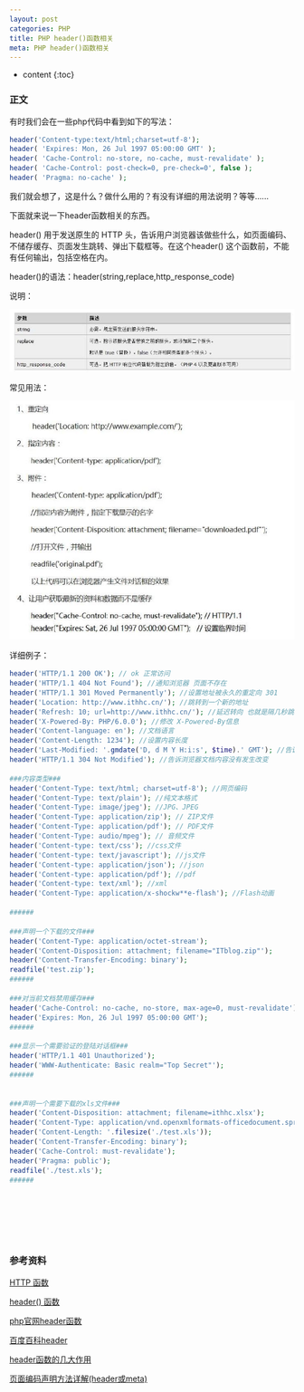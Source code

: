 ```yaml
---
layout: post
categories: PHP
title: PHP header()函数相关
meta: PHP header()函数相关
---
```

* content
{:toc}

### 正文

有时我们会在一些php代码中看到如下的写法：

```php
header('Content-type:text/html;charset=utf-8');
header( 'Expires: Mon, 26 Jul 1997 05:00:00 GMT' );
header( 'Cache-Control: no-store, no-cache, must-revalidate' );
header( 'Cache-Control: post-check=0, pre-check=0', false );
header( 'Pragma: no-cache' ); 
```

我们就会想了，这是什么？做什么用的？有没有详细的用法说明？等等......

下面就来说一下header函数相关的东西。

header() 用于发送原生的 HTTP 头，告诉用户浏览器该做些什么，如页面编码、不储存缓存、页面发生跳转、弹出下载框等。在这个header() 这个函数前，不能有任何输出，包括空格在内。

header()的语法：header(string,replace,http_response_code)

说明：

![](https://raw.githubusercontent.com/iBaiYang/PictureWareroom/master/20190831/20190831233043.jpeg)

常见用法：

![](https://raw.githubusercontent.com/iBaiYang/PictureWareroom/master/20190831/20190831233141.jpeg)

详细例子：

```php
header('HTTP/1.1 200 OK'); // ok 正常访问
header('HTTP/1.1 404 Not Found'); //通知浏览器 页面不存在
header('HTTP/1.1 301 Moved Permanently'); //设置地址被永久的重定向 301
header('Location: http://www.ithhc.cn/'); //跳转到一个新的地址
header('Refresh: 10; url=http://www.ithhc.cn/'); //延迟转向 也就是隔几秒跳转
header('X-Powered-By: PHP/6.0.0'); //修改 X-Powered-By信息
header('Content-language: en'); //文档语言
header('Content-Length: 1234'); //设置内容长度
header('Last-Modified: '.gmdate('D, d M Y H:i:s', $time).' GMT'); //告诉浏览器最后一次修改时间
header('HTTP/1.1 304 Not Modified'); //告诉浏览器文档内容没有发生改变

###内容类型###
header('Content-Type: text/html; charset=utf-8'); //网页编码
header('Content-Type: text/plain'); //纯文本格式
header('Content-Type: image/jpeg'); //JPG、JPEG
header('Content-Type: application/zip'); // ZIP文件
header('Content-Type: application/pdf'); // PDF文件
header('Content-Type: audio/mpeg'); // 音频文件
header('Content-type: text/css'); //css文件
header('Content-type: text/javascript'); //js文件
header('Content-type: application/json'); //json
header('Content-type: application/pdf'); //pdf
header('Content-type: text/xml'); //xml
header('Content-Type: application/x-shockw**e-flash'); //Flash动画

######

###声明一个下载的文件###
header('Content-Type: application/octet-stream');
header('Content-Disposition: attachment; filename="ITblog.zip"');
header('Content-Transfer-Encoding: binary');
readfile('test.zip');
######

###对当前文档禁用缓存###
header('Cache-Control: no-cache, no-store, max-age=0, must-revalidate');
header('Expires: Mon, 26 Jul 1997 05:00:00 GMT');
######

###显示一个需要验证的登陆对话框###
header('HTTP/1.1 401 Unauthorized');
header('WWW-Authenticate: Basic realm="Top Secret"');
######


###声明一个需要下载的xls文件###
header('Content-Disposition: attachment; filename=ithhc.xlsx');
header('Content-Type: application/vnd.openxmlformats-officedocument.spreadsheetml.sheet');
header('Content-Length: '.filesize('./test.xls'));
header('Content-Transfer-Encoding: binary');
header('Cache-Control: must-revalidate');
header('Pragma: public');
readfile('./test.xls');
###### 
```



<br/><br/><br/><br/><br/>
### 参考资料

[HTTP 函数](http://www.w3school.com.cn/php/php_ref_http.asp)

[header() 函数](http://www.w3school.com.cn/php/func_http_header.asp)

[php官网header函数](http://cn.php.net/manual/zh/function.header.php)

[百度百科header](http://baike.baidu.com/link?url=KDdQJrpOzxE_Z6fGuBuqsG3oSuglbbTVqmaBVwrSASgCPf43iQcWvjZRxjUkIR6koej9T1QyVltyBe8RaFWM6K)

[header函数的几大作用](http://www.cnblogs.com/huyihao/p/6004800.html)

[页面编码声明方法详解(header或meta)](http://www.jb51.net/article/22501.htm)
